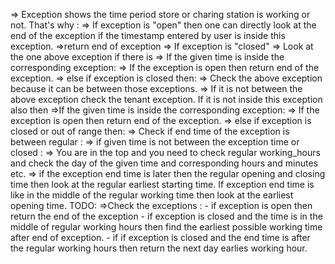 
=> Exception shows the time period store or charing station is working or not. 
That's why :
    => If exception is "open" then one can directly look at the end of the exception if the timestamp entered by user is inside this exception. 
        =>return end of exception 
    => If exception is "closed" 
        => Look at the one above exception if there is
            => If the given time is inside the corresponding exception:
                => If the exception is open then return end of the exception.
                => else if exception is closed then:
                    => Check the above exception because it can be between those exceptions. 
                        => If it is not between the above exception check the tenant exception. If it is not inside this exception also then 
                                =>If the given time is inside the corresponding exception:
                                    => If the exception is open then return end of the exception.
                                    => else if exception is closed or out of range then:
                                        => Check if end time of the exception is between regular :
                                            => if given time is not between the exception time or closed :
                                                => You are in the top and you need to check regular working_hours
                                                and check the day of the given time and corresponding hours and minutes etc. 
        => if the exception end time is later then the regular opening and closing time then look at the regular earliest starting time. If exception end time is like in the middle of the regular working time then look at the earliest opening time.
    TODO: 
    =>Check the exceptions :
        - if exception is open then return the end of the exception 
        - if exception is closed and the time is in the middle of regular working hours then 
        find the earliest possible working time after end of exception.
        - if if exception is closed and the end time is after the regular working hours then return the next day earlies working hour.